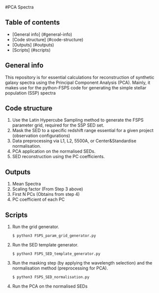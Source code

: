 #PCA Spectra

## Table of contents
* [General info] (#general-info)
* [Code structure] (#code-structure)
* [Outputs] (#outputs)
* [Scripts] (#scripts)

## General info
This repository is for essential calculations for reconstruction of synthetic galaxy spectra using the Principal Component Analysis (PCA). Mainly, it makes use for the python-FSPS code for generating the simple stellar population (SSP) spectra

## Code structure
1. Use the Latin Hypercube Sampling method to generate the FSPS parameter grid, required for the SSP SED set.
2. Mask the SED to a specific redshift range essential for a given project (observation configurations)
3. Data preprocessing via L1, L2, 5500A, or Center&Standardise normalisation.
4. PCA application on the normalised SEDs.
5. SED reconstruction using the PC coefficients.

## Outputs
1. Mean Spectra
2. Scaling factor (From Step 3 above)
3. First N PCs (Obtains from step 4)
4. PC coefficient of each PC

## Scripts
1. Run the grid generator.
    ```
    $ python3 FSPS_param_grid_generator.py
    ```
2. Run the SED template generator.
    ``` 
    $ python3 FSPS_SED_template_generator.py
    ```
3. Run the masking step (by applying the wavelength selection) and the normalisation method (preprocessing for PCA).
    ``` 
    $ python3 FSPS_SED_normalisation.py    
    ```
4. Run the PCA on the normalised SEDs
